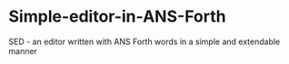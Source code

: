 # Simple-editor-in-ANS-Forth
SED - an editor written with ANS Forth words in a simple and extendable manner
